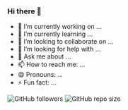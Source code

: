 ### Hi there 👋

- 🔭 I’m currently working on ...
- 🌱 I’m currently learning ...
- 👯 I’m looking to collaborate on ...
- 🤔 I’m looking for help with ...
- 💬 Ask me about ...
- 📫 How to reach me: ...
- 😄 Pronouns: ...
- ⚡ Fun fact: ...



![GitHub followers](https://img.shields.io/github/followers/templateuser?color=%2301fb11&style=flat-badge)
![GitHub repo size][badge]


[website]: https://udemy.com
[course]: http://udemy.com
[twitter]: https://twitter.com/
[youtube]: https://youtube.com/
[badge]: https://img.shields.io/github/repo-size/templateuser/gitexam?color=%23e61a7b&style=for-the-badge

